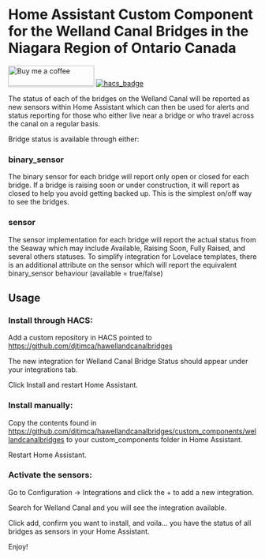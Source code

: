 # Home Assistant Custom Component for the Welland Canal Bridges in the Niagara Region of Ontario Canada

<a target="_blank" href="https://www.buymeacoffee.com/djtimca"><img src="https://www.buymeacoffee.com/assets/img/custom_images/orange_img.png" alt="Buy me a coffee" style="height: 41px !important;width: 174px !important;box-shadow: 0px 3px 2px 0px rgba(190, 190, 190, 0.5) !important;-webkit-box-shadow: 0px 3px 2px 0px rgba(190, 190, 190, 0.5) !important;"></a> [![hacs_badge](https://img.shields.io/badge/HACS-Custom-orange.svg?style=for-the-badge)](https://github.com/custom-components/hacs)

The status of each of the bridges on the Welland Canal will be reported as new sensors within Home Assistant which can then be used for alerts and status reporting for those who either live near a bridge or who travel across the canal on a regular basis.

Bridge status is available through either:

### binary_sensor
The binary sensor for each bridge will report only open or closed for each bridge. If a bridge is raising soon or under construction, it will report as closed to help you avoid getting backed up. This is the simplest on/off way to see the bridges.

### sensor
The sensor implementation for each bridge will report the actual status from the Seaway which may include Available, Raising Soon, Fully Raised, and several others statuses. To simplify integration for Lovelace templates, there is an additional attribute on the sensor which will report the equivalent binary_sensor behaviour (available = true/false)

## Usage

### Install through HACS:

Add a custom repository in HACS pointed to https://github.com/djtimca/hawellandcanalbridges

The new integration for Welland Canal Bridge Status should appear under your integrations tab.

Click Install and restart Home Assistant.

### Install manually:

Copy the contents found in https://github.com/djtimca/hawellandcanalbridges/custom_components/wellandcanalbridges to your custom_components folder in Home Assistant.

Restart Home Assistant.

### Activate the sensors:

Go to Configuration -> Integrations and click the + to add a new integration.

Search for Welland Canal and you will see the integration available.

Click add, confirm you want to install, and voila... you have the status of all bridges as sensors in your Home Assistant.

Enjoy!
